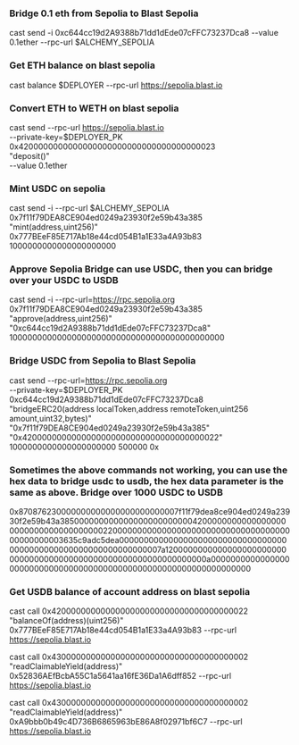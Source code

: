### Bridge 0.1 eth from Sepolia to Blast Sepolia

cast send -i 0xc644cc19d2A9388b71dd1dEde07cFFC73237Dca8 --value 0.1ether --rpc-url $ALCHEMY_SEPOLIA

### Get ETH balance on blast sepolia

cast balance $DEPLOYER --rpc-url https://sepolia.blast.io

### Convert ETH to WETH on blast sepolia

cast send --rpc-url https://sepolia.blast.io \
 --private-key=$DEPLOYER_PK \
 0x4200000000000000000000000000000000000023 \
 "deposit()" \
 --value 0.1ether

### Mint USDC on sepolia

cast send -i --rpc-url $ALCHEMY_SEPOLIA \
 0x7f11f79DEA8CE904ed0249a23930f2e59b43a385 \
 "mint(address,uint256)" 0x777BEeF85E717Ab18e44cd054B1a1E33a4A93b83 1000000000000000000000

### Approve Sepolia Bridge can use USDC, then you can bridge over your USDC to USDB

cast send -i --rpc-url=https://rpc.sepolia.org \
 0x7f11f79DEA8CE904ed0249a23930f2e59b43a385 \
 "approve(address,uint256)" "0xc644cc19d2A9388b71dd1dEde07cFFC73237Dca8" 10000000000000000000000000000000000000000000

### Bridge USDC from Sepolia to Blast Sepolia

cast send --rpc-url=https://rpc.sepolia.org \
 --private-key=$DEPLOYER_PK \
 0xc644cc19d2A9388b71dd1dEde07cFFC73237Dca8 \
 "bridgeERC20(address localToken,address remoteToken,uint256 amount,uint32,bytes)" \
 "0x7f11f79DEA8CE904ed0249a23930f2e59b43a385" \
 "0x4200000000000000000000000000000000000022" \
 1000000000000000000000 500000 0x

### Sometimes the above commands not working, you can use the hex data to bridge usdc to usdb, the hex data parameter is the same as above. Bridge over 1000 USDC to USDB

0x870876230000000000000000000000007f11f79dea8ce904ed0249a23930f2e59b43a385000000000000000000000000420000000000000000000000000000000000002200000000000000000000000000000000000000000000003635c9adc5dea00000000000000000000000000000000000000000000000000000000000000007a12000000000000000000000000000000000000000000000000000000000000000a00000000000000000000000000000000000000000000000000000000000000000

### Get USDB balance of account address on blast sepolia

cast call 0x4200000000000000000000000000000000000022 "balanceOf(address)(uint256)" 0x777BEeF85E717Ab18e44cd054B1a1E33a4A93b83 --rpc-url https://sepolia.blast.io

cast call 0x4300000000000000000000000000000000000002 "readClaimableYield(address)" 0x52836AEfBcbA55C1a5641aa16fE36Da1A6dff852 --rpc-url https://sepolia.blast.io

cast call 0x4300000000000000000000000000000000000002 "readClaimableYield(address)" 0xA9bbb0b49c4D736B6865963bE86A8f02971bf6C7 --rpc-url https://sepolia.blast.io
